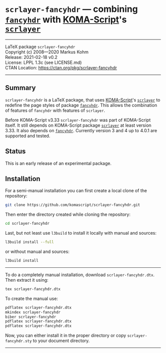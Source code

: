 # `scrlayer-fancyhdr` — combining [`fancyhdr`](https://www.ctan.org/pkg/fancyhdr) with [KOMA-Script](https://www.ctan.org/pkg/koma-script)'s [`scrlayer`](https://www.ctan.org/pkg/scrlayer)

------------------------------------------------------------------------------

LaTeX package `scrlayer-fancyhdr`  
Copyright (c) 2008—2020 Markus Kohm  
Release: 2021-02-18 v0.2  
License: LPPL 1.3c (see LICENSE.md)  
CTAN Location: https://ctan.org/pkg/scrlayer-fancyhdr

------------------------------------------------------------------------------

## Summary

`scrlayer-fancyhdr` is a LaTeX package, that uses
[KOMA-Script](https://www.ctan.org/pkg/koma-script)'s
[`scrlayer`](https://www.ctan.org/pkg/scrlayer) to redefine the page styles of
package [`fancyhdr`](https://www.ctan.org/pkg/fancyhdr).  This allows the
combination of features of `fancyhdr` with features of `scrlayer`.

Before KOMA-Script v3.33 `scrlayer-fancyhdr` was part of KOMA-Script itself.
It still depends on KOMA-Script package
[`scrlayer`](https://www.ctan.org/pkg/scrlayer) at least version 3.33.  It
also depends on [`fancyhdr`](https://www.ctan.org/pkg/fancyhdr). Currently
version 3 and 4 up to 4.0.1 are supported and tested.

## Status

This is an early release of an experimental package.

## Installation

For a semi-manual installation you can first create a local clone
of the repository:

```bash
git clone https://github.com/komascript/scrlayer-fancyhdr.git
```

Then enter the directory created while cloning the repository:

```bash
cd scrlayer-fancyhdr
```

Last, but not least use `l3build` to install it locally with manual and
sources:

```bash
l3build install --full
```

or without manual and sources:

```bash
l3build install
```


------------------------------------------------------------------------------

To do a completely manual installation, download `scrlayer-fancyhdr.dtx`.
Then extract it using:

```bash
tex scrlayer-fancyhdr.dtx
```

To create the manual use:

```bash
pdflatex scrlayer-fancyhdr.dtx
mkindex scrlayer-fancyhdr
biber scrlayer-fancyhdr
pdflatex scrlayer-fancyhdr.dtx
pdflatex scrlayer-fancyhdr.dtx
```

Now, you can either install it in the proper directory or copy 
`scrlayer-fancyhdr.sty` to your document directory.

------------------------------------------------------------------------------
